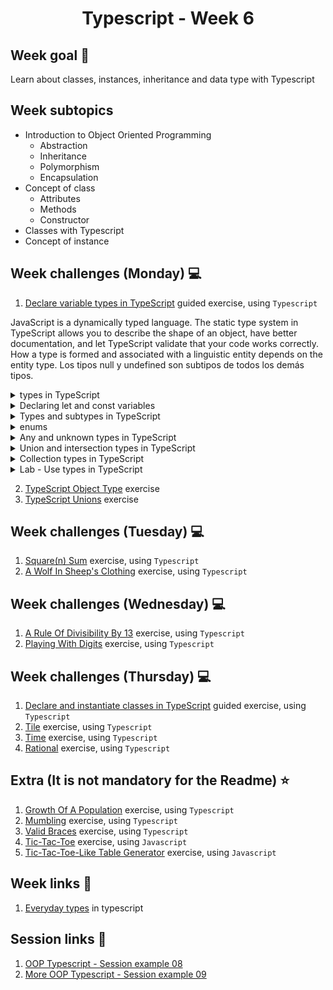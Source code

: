 <h1 align="center">Typescript - Week 6</h1>

## Week goal 🏁

<p>Learn about classes, instances, inheritance and data type with Typescript</p>

## Week subtopics

- Introduction to Object Oriented Programming
  - Abstraction
  - Inheritance
  - Polymorphism
  - Encapsulation
- Concept of class
  - Attributes
  - Methods
  - Constructor
- Classes with Typescript
- Concept of instance

## Week challenges (Monday) 💻

1. [Declare variable types in TypeScript](https://docs.microsoft.com/en-us/learn/modules/typescript-declare-variable-types/) guided exercise, using `Typescript`

JavaScript is a dynamically typed language. The static type system in TypeScript allows you to describe the shape of an object, have better documentation, and let TypeScript validate that your code works correctly. How a type is formed and associated with a linguistic entity depends on the entity type. Los tipos null y undefined son subtipos de todos los demás tipos.

<details>
<summary>types in TypeScript</summary>
 
 The main benefit of Typescript is that it enables you to add static types to your JavaScript code. Types place static constraints on program entities, such as functions, variables, and properties, so that compilers and development tools can offer better verification and assistance during development.
</details>

<details>
<summary>Declaring let and const variables</summary>


ECMAScript 2015 added the let and const keywords for variable declaration in JavaScript, which eliminated some of the problems associated with the var keyword in previous versions. This change makes it possible to declare variables with block level scope and prevents you from declaring the same variable multiple times.

TypeScript encourages the use of the let and const keywords for variable declarations.

 `Note: let declarations can be done without initialization. const declarations are always initialized with a value. And const declarations, once assigned, can never be reassigned.`
 
 
 `Exercise - Type inference in TypeScript`
 
TypeScript now treats x as a number type. TypeScript also infers the type of y to be a number type because that is the type of the value used to initialize it. But what happens if you try to assign a different value type to it? And what happens to the variable z?

Open the Errors tab in the Playground so you can monitor for any errors.

Enter x = 1. This should work as expected with no errors.

Enter x = "one". As expected, this raises the error Type 'string' is not assignable to type 'number' because static type checking does not allow a string to be assigned to the variable.

Enter y = "one". You'll see that the same error is raised. This is because TypeScript has inferred that y is of type number.

Enter the variable name y followed by a period and you'll notice one more thing. Even though you didn't explicitly specify a type for the variable y, Intellisense is providing methods that only apply to a number type.

Enter z = 1 and z = "one". TypeScript accepted both but why? This works in the same way that it works in JavaScript because variable z can now accept any value assigned to it. (TypeScript has inferred the z is of type any because you did not assign a type or initialize it when it was declared. You'll learn more about the any type later.)

</details>

<details>
<summary>Types and subtypes in TypeScript</summary>
 
 `Any type:` All types in TypeScript are subtypes of a single top type called the any type. The any type is the one type that can represent any JavaScript value with no constraints.

`Primitive types:` The primitive types are the `boolean`, `number`, `string`, `void`, `null`, and `undefined` types along with user-defined enumeration or `enum` types. The void type exists purely to indicate the absence of a value, such as in a function with no return value. The null and undefined types are subtypes of all other types.

`Object types and type parameters`
The object types are all class, interface, array, and literal types (anything that is not a primitive type.)

Class and interface types are introduced through class and interface declarations and are referenced by the name given to them in their declarations. Class and interface types may be generic types that have one or more type parameters.

`Primitive types in TypeScript`

`Boolean type`

The most basic datatype is the true or false value, known as a boolean.
```typescript
let flag: boolean;
let yes = true;
let no = false;
```
`Number and BigInteger types`

As in JavaScript, all numbers in TypeScript are either floating point values or BigIntegers. These floating-point numbers get the type number, while BigIntegers get the type bigint
```typescript
let x: number;
let y = 0;
let z: number = 123.456;
let big: bigint = 100n;
```
`String type`

The string keyword represents sequences of characters stored as Unicode UTF-16 code units. Like JavaScript, TypeScript also uses double quotes (") or single quotes (') to surround string data.
```typescript
let s: string;
let empty = "";
let abc = 'abc';
```
In TypeScript, you can also use template strings, which can span multiple lines and have embedded expressions.
These strings are surrounded by the backtick/backquote ( ` ) character, and embedded expressions are of the form ${ expr }.
```typescript
let firstName: string = "Mateo";
let sentence: string = `My name is ${firstName}.
    I am new to TypeScript.`;
console.log(sentence); // My name is Mateo.
                           I am new to TypeScript.   
```
`The void, null, and undefined types`

JavaScript and TypeScript have two primitive values used to signal absent or uninitialized value: null and undefined. 
</details>

<details>
<summary>enums</summary>

A helpful addition to the standard set of datatypes from JavaScript is the enumeration type, or enum.

Enumerations offer an easy way to work with sets of related constants. An `enum`, is a symbolic name for a set of values. Enumerations are treated as data types, and you can use them to create sets of constants for use with variables and properties.

`Using enumerations:`

- Helps reduce errors caused by transposing or mistyping numbers.
- Makes it easy to change values in the future.
- Makes code easier to read, which means it is less likely that errors will creep into it.
- Ensures forward compatibility. With enumerations, your code is less likely to fail if in the future someone changes the values corresponding to the member names.

Enums allow you to specify a list of available options. They're extremely useful when you have a set of values a particular variable type may take.

`Creating an enum`

Enums allow you to specify a list of available options. They're extremely useful when you have a set of values a particular variable type may take. Let's imagine you have field in a external database called ContractStatus, which contains numbers 1, 2, or 3, that represent the following contact statuses: Permanent, Temp, and Apprentice. We will create an enum with these values, and explore the TypeScript support.


- Create an enum to represent our scenario by entering the following:
```typescript
enum ContractStatus {
     Permanent,
     Temp,
     Apprentice
}
```

- Now, declare a variable for a new employee named employeeStatus of the type ContractStatus and assign "Temp". Display the result to the console.
```typescript
let employeeStatus: ContractStatus = ContractStatus.Temp;
console.log(employeeStatus);
```
- Select Run. Note the value displayed in the Log window. What value is returned?

- By default, enum values begin with a value of 0, so Permanent is 0, Temp is 1, and Apprentice is 2. If you want the values to start with a different value, in this case 1, specify that in the enum declaration. Make the following edits to have the enum start the values at 1.
```typescript
enum ContractStatus {
     Permanent = 1,
     Temp,
     Apprentice
}
```

- Rerun the code by selecting Run. Notice the value displayed is now 2.

- To display the name associated with the enum, we can use the indexer provided. Add the following to the bottom of your code:
```typescript
console.log(ContractStatus[employeeStatus]);
```
- Run the code. Notice the value Temp is displayed, which is the name of the enum for Temp or 2.

Object types and type parameters: The object types are all class, interface, array, and literal types (anything that is not a primitive type.)

Class and interface types are introduced through class and interface declarations and are referenced by the name given to them in their declarations.
</details>

<details>
<summary>Any and unknown types in TypeScript</summary>

`Any type`

 Is the one type that can represent any JavaScript value with no constraints. This can be useful when you're expecting a value from a third-party library or user inputs where the value is dynamic because the any type will allow you to reassign different types of values. And, as mentioned earlier, using the any type allows you to gradually migrate your JavaScript code to use static types in TypeScript

```typeScript
let randomValue: any = 10;
randomValue = 'Mateo';   // OK
randomValue = true;      // OK
```
When this example is compiled, it doesn't throw an error because the any type encompasses values of every possible type.

Using the any type in this example allows you to call:

- A property that doesn't exist for the type.
- randomValue as a function.
- A method that only applies to a string type.

Because randomValue is registered as any, all of the following examples are valid TypeScript and will not generate a compile-time error. 
```typeScript
console.log(randomValue.name);  // Logs "undefined" to the console
randomValue();                  // Returns "randomValue is not a function" error
randomValue.toUpperCase();      // Returns "randomValue is not a function" error
```

 `Important: Remember that all the convenience of any comes at the cost of losing type safety. Type safety is one of the main motivations for using TypeScript. You should avoid using any when it's not necessary.`

`Unknown type`

While flexible, the any type can cause unexpected errors. To address this, TypeScript introduced the unknown type.

The unknown type is similar to the any type in that any value is assignable to type unknown. However, you can't access any properties of an unknown type, nor can you call or construct them.

This example changes the any type in the previous example to unknown. It will now raise type check errors and prevent you from compiling the code until you take appropriate action to resolve them.

```typeScript
let randomValue: unknown = 10;
randomValue = true;
randomValue = 'Mateo';

console.log(randomValue.name);  // Error: Object is of type unknown
randomValue();                  // Error: Object is of type unknown
randomValue.toUpperCase();      // Error: Object is of type unknown
```

`Note The core difference between any and unknown is you are unable to interact with a variable of type unknown; doing so generates a compiler error.`

`Type assertion`

 A type assertion tells TypeScript you have performed any special checks that you need before calling the statement. It tells the compiler "trust me, I know what I’m doing." A type assertion is like a type cast in other languages, but it performs no special checking or restructuring of data. It has no runtime impact and is used purely by the compiler.

Type assertions have two forms. One is the `as`-syntax:

`(randomValue as string).toUpperCase();`

The other version is the "angle-bracket" syntax:

`(<string>randomValue).toUpperCase();`

`Note: as is the preferred syntax. Some applications of TypeScript, such as JSX, can get confused when using < > for type conversions.`

The following example performs the necessary check to determine that randomValue is a string before using type assertion to call the toUpperCase method.
```typescript
let randomValue: unknown = 10;

randomValue = true;
randomValue = 'Mateo';

if (typeof randomValue === "string") {
    console.log((randomValue as string).toUpperCase());    //* Returns MATEO to the console.
} else {
    console.log("Error - A string was expected here.");    //* Returns an error message.
}
```

TypeScript now assumes that you have made the necessary check. The type assertion says that randomValue should be treated as a string and then the toUpperCase method can be applied.


`Type guards`

The previous example demonstrates the use of typeof in the if block to examine the type of an expression at runtime. This is called a type guard.

You may be familiar with using typeof and instanceof in JavaScript to test for these conditions. TypeScript understands these conditions and will change type inference accordingly when used in an if block.
```typescript
Type	Predicate
string	typeof s === "string"
number	typeof n === "number"
boolean	typeof b === "boolean"
undefined	typeof undefined === "undefined"
function	typeof f === "function"
array	Array.isArray(a)
```

</details>

<details>
<summary>Union and intersection types in TypeScript</summary>

`Union types`

A union type describes a value that can be one of several types. This can be helpful when a value is not under your control (for example, values from a library, an API, or user input.)

The union types restrict the assignment of values to the specified types, whereas the any type has no restrictions. Another reason is Intellisense support.

A union type uses the vertical bar or pipe (`|`) to separate each type. In the following example, multiType can be a number or a boolean:
```typescript
let multiType: number | boolean;
multiType = 20;         //* Valid
multiType = true;       //* Valid
multiType = "twenty";   //* Invalid
```
Using `type guards`, you can easily work with a variable of a union type. In this example, the add function accepts two values that can be either a number or a string. If both values are number types, it adds them. If both are string types, it concatenates them. Otherwise, it raises an error.
```typescript
function add(x: number | string, y: number | string) {
    if (typeof x === 'number' && typeof y === 'number') {
        return x + y;
    }
    if (typeof x === 'string' && typeof y === 'string') {
        return x.concat(y);
    }
    throw new Error('Parameters must be numbers or strings');
}
console.log(add('one', 'two'));  //* Returns "onetwo"
console.log(add(1, 2));          //* Returns 3
console.log(add('one', 2));      //* Returns error
```
`Intersection types`

Are closely related to union types, but they are used very differently. An intersection type combines two or more types to create a new type that has all properties of the existing types. This allows you to add together existing types to get a single type that has all the features you need.

An Intersection type uses the ampersand (`&`) to separate each type.

Intersection types are most often used with interfaces. The following example defines two interfaces, Employee and Manager, and then creates a new intersection type called ManagementEmployee that combines the properties in both interfaces.

```typescript
interface Employee {
  employeeID: number;
  age: number;
}
interface Manager {
  stockPlan: boolean;
}
type ManagementEmployee = Employee & Manager;
let newManager: ManagementEmployee = {
    employeeID: 12345,
    age: 34,
    stockPlan: true
};
```
`Literal types`

A literal is a more concrete subtype of a collective type. What this means is that "Hello World" is a string, but a string is not "Hello World" inside the type system.

There are three sets of literal types available in TypeScript: string, number, and boolean. By using literal types, you can specify an exact value that a string, number, or boolean must have.

`What is literal narrowing?`

When you declare a variable using var or let in TypeScript, you are telling the compiler that there is the chance that this variable will change its contents. Declaring a variable with let types the variable (for example, as a string), allowing for an infinite number of potential values.

In contrast, using const to declare a variable will inform TypeScript that this object will never change. Declaring with const types it to the value (for example, "Hello World").

`Defining literal types`

Literal types are written as object, array, function, or constructor type literals and are used to compose new types from other types.

The best way to demonstrate the use of literal types is with an example. This type definition creates a literal type called testResult, which can contain one of three string values:
```typescript
type testResult = "pass" | "fail" | "incomplete";
let myResult: testResult;
myResult = "incomplete";    //* Valid
myResult = "pass";          //* Valid
myResult = "failure";       //* Invalid
```
When setting the value of the variable myResult, "incomplete" and "pass" are valid entries, while "failure" is not because it is not one of the items in the testResult type definition.

TypeScript also has numeric literal types, which act the same as the string literals above.

```typescript
type dice = 1 | 2 | 3 | 4 | 5 | 6;
let diceRoll: dice;
diceRoll = 1;    //* Valid
diceRoll = 2;    //* Valid
diceRoll = 7;    //* Invalid
```
You can also use boolean values when defining literal types, or any combination of types.

</details>
<details>
<summary>Collection types in TypeScript</summary>

`Arrays`

TypeScript, like JavaScript, allows you to work with arrays. Arrays can be written in one of two ways. In the first, you use the type of the elements followed by square brackets (`[ ]`) to denote an array of that element type:
```typescript
let list: number[] = [1, 2, 3];
let list: Array<number> = [1, 2, 3];
```
The second way uses a generic Array type, using the syntax Array<type>

There is no advantage to using one over the other so it's up to you to decide which syntax to use.

`Tuples`

Having an array of the same value types is useful, but sometimes you have an array that contains values of mixed types. For that purpose, TypeScript provides the Tuple type. To declare a Tuple, use the syntax variableName: [type, type, ...].

`Exercise - Tuples`
- Enter the following code to create a Tuple that contains a string and a number:
```typescript
let person1: [string, number] = ['Marcia', 35];
```
- Try to add another item to the array. For example:
```typescript
let person1: [string, number] = ['Marcia', 35, true];
```
- You'll see that an error is raised because the elements in the Tuple array are fixed. The person1 Tuple is an array that contains exactly one string value and one numeric value.

- Try switching the order of the items in the array. For example:
```typescript
let person1: [string, number] = [35, 'Marcia'];
```
- You'll see an error that indicates that the order of the values must match the order of the types.

</details>

<details>
<summary>Lab - Use types in TypeScript</summary>

```typescript
/*  EXERCISE 1
    TO DO: Modify the code to add types to the variable declarations. 
    The resulting JavaScript should look the same as the original example when you're done. */

let firstName;
let lastName;
let fullName;
let age;
let ukCitizen;

firstName = 'Rebecca';
lastName = 'Smith';
age = 42;
ukCitizen = false;
fullName = firstName + " " + lastName;

if (ukCitizen) {
    console.log("My name is " + fullName + ", I'm " + age + ", and I'm a citizen of the United Kingdom.");
} else {
    console.log("My name is " + fullName + ", I'm " + age + ", and I'm not a citizen of the United Kingdom.");
}
```

`Solution`
```typescript
let firstName;
let lastName;
let fullName;
let age;
let ukCitizen;

firstName = 'Rebecca';
lastName = 'Smith';
age = 42;
ukCitizen = false;
fullName = firstName + " " + lastName;

if (ukCitizen) {
    console.log("My name is " + fullName + ", I'm " + age + ", and I'm a citizen of the United Kingdom.");
} else {
    console.log("My name is " + fullName + ", I'm " + age + ", and I'm not a citizen of the United Kingdom.");
}
```

```typescript
/* EXERCISE 2
   TO DO: You can use types to ensure operation outcomes. Run the code as is and then modify 
   it to have strongly typed variables. Then, address any errors you find so that the result 
   returned to a is 12. */

let x;
let y;
let a;

x = 'five';
y = 7;
a = x + y;

console.log(a);
```
`Solution`
```typescript
let x: number;
let y: number;
let a: number;

x = 5;
y = 7;
a = x + y;

console.log(a);
```

```typescript
/* EXERCISE 3
   TO DO: In the following code, implement an enum type called Season that represents 
   the constants "Fall", "Winter", "Spring", and "Summer". Then, update the function so 
   you can pass in the season by referencing an item in the enum, for example 
   Season.Fall, instead of the literal string "Fall". */

function whichMonths(season) {
    let monthsInSeason: string;
    switch (season) {
        case "Fall":
            monthsInSeason = "September to November";
            break;
        case "Winter":
            monthsInSeason = "December to February";
            break;
        case "Spring":
            monthsInSeason = "March to May";
            break;
        case "Summer":
            monthsInSeason = "June to August";
    }
    return monthsInSeason;
}

console.log(whichMonths("Fall"));
```

`Solution`
```typescript
enum Seasons {
    FALL= 'Fall',
    WINTER= 'Winter',
    SPRING = 'Spring',
    SUMMER = 'Summer'
}


function whichMonths(season: Seasons) {

    let monthsInSeason: string = "";

    switch (season) {
        case "Fall":
            monthsInSeason = "September to November";
            break;
        case "Winter":
            monthsInSeason = "December to February";
            break;
        case "Spring":
            monthsInSeason = "March to May";
            break;
        case "Summer":
            monthsInSeason = "June to August";
    }

    return monthsInSeason;
}

console.log(whichMonths(Seasons.FALL));
```

```typescript
/* EXERCISE 4
   TO DO: Declare the array as the type to match the type of the items in the array. */

let randomNumbers;
let nextNumber;
for (let i = 0; i < 10; i++) {
    nextNumber = Math.floor(Math.random() * (100 - 1)) + 1;
    randomNumbers.push(nextNumber);
}

console.log(randomNumbers);
```
`Solution`
```typescript
 let randomNumbers: number[] = [];
   let nextNumber: number;
   
   for (let i = 0; i < 10; i++) {
       nextNumber = Math.floor(Math.random() * (100 - 1)) + 1;
       randomNumbers.push(nextNumber);
   }
   
   console.log(randomNumbers);
```
</details>




2. [TypeScript Object Type](https://typescript-exercises.github.io/#exercise=1) exercise
3. [TypeScript Unions](https://typescript-exercises.github.io/#exercise=2) exercise

## Week challenges (Tuesday) 💻

1. [Square(n) Sum](./exercises/e00/desc) exercise, using `Typescript`
2. [A Wolf In Sheep's Clothing](./exercises/e03/desc) exercise, using `Typescript`

## Week challenges (Wednesday) 💻

1. [A Rule Of Divisibility By 13](./exercises/e04/desc) exercise, using `Typescript`
2. [Playing With Digits](./exercises/e05/desc) exercise, using `Typescript`


## Week challenges (Thursday) 💻

1. [Declare and instantiate classes in TypeScript](https://docs.microsoft.com/en-us/learn/modules/typescript-declare-instantiate-classes/) guided exercise, using `Typescript`
2. [Tile](./exercises/e09/desc) exercise, using `Typescript`
3. [Time](./exercises/e10/desc) exercise, using `Typescript`
4. [Rational](./exercises/e11/desc) exercise, using `Typescript`

## Extra (It is not mandatory for the Readme) ⭐
1. [Growth Of A Population](./exercises/e01/desc) exercise, using `Typescript`
2. [Mumbling](./exercises/e02/desc) exercise, using `Typescript`
3. [Valid Braces](./exercises/e06/desc) exercise, using `Typescript`
4. [Tic-Tac-Toe](./exercises/e07/desc) exercise, using `Javascript`
5. [Tic-Tac-Toe-Like Table Generator](./exercises/e08/desc) exercise, using `Javascript`


## Week links 🔗

1. [Everyday types](https://www.typescriptlang.org/docs/handbook/2/everyday-types.html) in typescript

## Session links 🔗

1. [OOP Typescript - Session example 08](https://github.com/corecodeio/funda03-e08)
2. [More OOP Typescript - Session example 09](https://github.com/corecodeio/funda03-e09)
